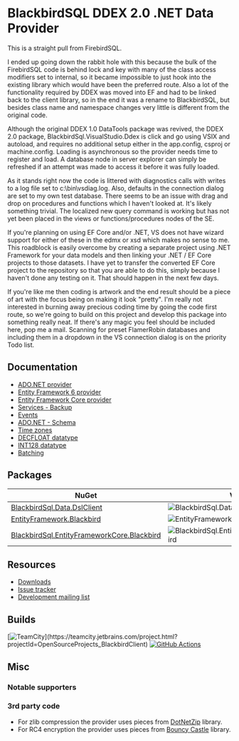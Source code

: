 # BlackbirdSQL DDEX 2.0 .NET Data Provider

This is a straight pull from FirebirdSQL.

I ended up going down the rabbit hole with this because the bulk of the FirebirdSQL code is behind lock and key with many of the class access modifiers set to internal, so it became impossible to just hook into the existing library which would have been the preferred route.
Also a lot of the functionality required by DDEX was moved into EF and had to be linked back to the client library, so in the end it was a rename to BlackbirdSQL, but besides class name and namespace changes very little is different from the original code.

Although the original DDEX 1.0 DataTools package was revived, the DDEX 2.0 package, BlackbirdSql.VisualStudio.Ddex is click and go using VSIX and autoload, and requires no additional setup either in the app.config, csproj or machine.config.
Loading is asynchronous so the provider needs time to register and load. A database node in server explorer can simply be refreshed if an attempt was made to access it before it was fully loaded.

As it stands right now the code is littered with diagnostics calls with writes to a log file set to c:\bin\vsdiag.log.
Also, defaults in the connection dialog are set to my own test database.
There seems to be an issue with drag and drop on procedures and functions which I haven't looked at. It's likely something trivial.
The localized new query command is working but has not yet been placed in the views or functions/procedures nodes of the SE.

If you're planning on using EF Core and/or .NET, VS does not have wizard support for either of these in the edmx or xsd which makes no sense to me.
This roadblock is easily overcome by creating a separate project using .NET Framework for your data models and then linking your .NET / EF Core projects to those datasets.
I have yet to transfer the converted EF Core project to the repository so that you are able to do this, simply because I haven't done any testing on it. That should happen in the next few days.

If you're like me then coding is artwork and the end result should be a piece of art with the focus being on making it look "pretty". I'm really not interested in burning away precious coding time by going the code first route, so we're going to build on this project and develop this package into something really neat. 
If there's any magic you feel should be included here, pop me a mail.
Scanning for preset FlamerRobin databases and including them in a dropdown in the VS connection dialog is on the priority Todo list.

## Documentation

* [ADO.NET provider](docs/ado-net.md)
* [Entity Framework 6 provider](docs/entity-framework-6.md)
* [Entity Framework Core provider](docs/entity-framework-core.md)
* [Services - Backup](docs/services-backup.md)
* [Events](docs/events.md)
* [ADO.NET - Schema](docs/ado-net-schema.md)
* [Time zones](docs/time-zones.md)
* [DECFLOAT datatype](docs/decfloat.md)
* [INT128 datatype](docs/int128.md)
* [Batching](docs/batching.md)

## Packages

| NuGet | Version | Downloads |
|-------|---------|-----------|
| [BlackbirdSql.Data.DslClient](https://www.nuget.org/packages/BlackbirdSql.Data.DslClient) | ![BlackbirdSql.Data.DslClient](https://img.shields.io/nuget/v/BlackbirdSql.Data.DslClient.svg) | ![BlackbirdSql.Data.DslClient](https://img.shields.io/nuget/dt/BlackbirdSql.Data.DslClient.svg) |
| [EntityFramework.Blackbird](https://www.nuget.org/packages/EntityFramework.Blackbird) | ![EntityFramework.Blackbird](https://img.shields.io/nuget/v/EntityFramework.Blackbird.svg) | ![EntityFramework.Blackbird](https://img.shields.io/nuget/dt/EntityFramework.Blackbird.svg) |
| [BlackbirdSql.EntityFrameworkCore.Blackbird](https://www.nuget.org/packages/BlackbirdSql.EntityFrameworkCore.Blackbird) | ![BlackbirdSql.EntityFrameworkCore.Blackbird](https://img.shields.io/nuget/v/BlackbirdSql.EntityFrameworkCore.Blackbird.svg) | ![BlackbirdSql.EntityFrameworkCore.Blackbird](https://img.shields.io/nuget/dt/BlackbirdSql.EntityFrameworkCore.Blackbird.svg) |

## Resources

* [Downloads](https://github.com/BlackbirdSQL/NETProvider/releases)
* [Issue tracker](https://github.com/BlackbirdSQL/NETProvider/issues)
* [Development mailing list](https://groups.google.com/forum/#!forum/blackbird-net-provider)

## Builds

[![TeamCity](https://teamcity.jetbrains.com/app/rest/builds/buildType:(id:OpenSourceProjects_BlackbirdClient_CiBuild)/statusIcon.svg)](https://teamcity.jetbrains.com/project.html?projectId=OpenSourceProjects_BlackbirdClient)
[![GitHub Actions](https://github.com/BlackbirdSQL/NETProvider/workflows/CI/badge.svg)](https://github.com/BlackbirdSQL/NETProvider/actions)

## Misc

### Notable supporters


### 3rd party code

* For zlib compression the provider uses pieces from [DotNetZip](http://dotnetzip.codeplex.com/) library.
* For RC4 encryption the provider uses pieces from [Bouncy Castle](https://www.bouncycastle.org/csharp/index.html) library.

